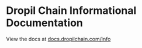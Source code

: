 # Dropil Chain Informational Documentation

View the docs at [docs.dropilchain.com/info](https://docs.dropilchain.com/info/)